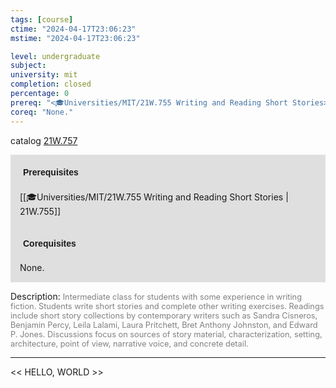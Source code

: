 ```yaml
---
tags: [course]
ctime: "2024-04-17T23:06:23"
mstime: "2024-04-17T23:06:23"

level: undergraduate
subject: 
university: mit
completion: closed
percentage: 0
prereq: "<🎓Universities/MIT/21W.755 Writing and Reading Short Stories>"
coreq: "None."
---
```


catalog [21W.757](http://student.mit.edu/catalog/m21Wb.html#21W.757)

<span style="display: block; padding: 15px; background-color: rgb(100, 100, 100, 0.2);"><font id="m_prereq2683_0" style="display: block; font-family: Arial, sans-serif; font-weight: bold; padding: 5px">Prerequisites</font><br><span id="prereq2683_0">[[🎓Universities/MIT/21W.755 Writing and Reading Short Stories | 21W.755]]</span></span>
<span style="display: block; padding: 15px; background-color: rgb(100, 100, 100, 0.2);"><font id="m_coreq2683_0" style="display: block; font-family: Arial, sans-serif; font-weight: bold; padding: 5px">Corequisites</font><br><span id="coreq2683_0">None.</span></span>

<font style="">Description:</font>
<font style="color: grey; font-size: 0.8rem;">Intermediate class for students with some experience in writing fiction. Students write short stories and complete other writing exercises. Readings include short story collections by contemporary writers such as Sandra Cisneros, Benjamin Percy, Leila Lalami, Laura Pritchett, Bret Anthony Johnston, and Edward P. Jones. Discussions focus on sources of story material, characterization, setting, architecture, point of view, narrative voice, and concrete detail.</font>



---

<< HELLO, WORLD >>
